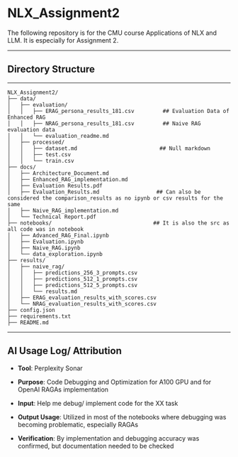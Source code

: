 # NLX_Assignment2
The following repository is for the CMU course Applications of NLX and LLM. It is especially for Assignment 2.
**** 
## Directory Structure
****
```
NLX_Assignment2/
├── data/
│   ├── evaluation/
│   │   ├── ERAG_persona_results_181.csv         ## Evaluation Data of Enhanced RAG
│   │   ├── NRAG_persona_results_181.csv         ## Naive RAG evaluation data
│   │   └── evaluation_readme.md
│   ├── processed/
│   │   ├── dataset.md                          ## Null markdown
│   │   ├── test.csv
│   │   └── train.csv
├── docs/
│   ├── Architecture_Document.md          
│   ├── Enhanced_RAG_implementation.md
│   ├── Evaluation Results.pdf
│   ├── Evaluation_Results.md                  ## Can also be considered the comparison_results as no ipynb or csv results for the same
│   ├── Naive_RAG_implementation.md
│   └── Technical Report.pdf
├── notebooks/                                ## It is also the src as all code was in notebook
│   ├── Advanced_RAG_Final.ipynb
│   ├── Evaluation.ipynb
│   ├── Naive_RAG.ipynb
│   └── data_exploration.ipynb
├── results/                                  
│   ├── naive_rag/
│   │   ├── predictions_256_3_prompts.csv
│   │   ├── predictions_512_1_prompts.csv
│   │   ├── predictions_512_5_prompts.csv
│   │   └── results.md
│   ├── ERAG_evaluation_results_with_scores.csv
│   └── NRAG_evaluation_results_with_scores.csv
├── config.json
├── requirements.txt
├── README.md

```

****

## AI Usage Log/ Attribution

- **Tool**: Perplexity Sonar
  
- **Purpose**: Code Debugging and Optimization for A100 GPU and for OpenAI RAGAs implementation
  
- **Input**: Help me debug/ implement code for the XX task
  
- **Output Usage**: Utilized in most of the notebooks where debugging was becoming problematic, especially RAGAs

- **Verification**: By implementation and debugging accuracy was confirmed, but documentation needed to be checked
